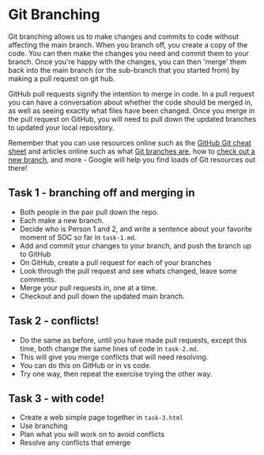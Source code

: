 # Git Branching

Git branching allows us to make changes and commits to code without affecting the main branch. When you branch off, you create a copy of the code. You can then make the changes you need and commit them to your branch. Once you're happy with the changes, you can then 'merge' them back into the main branch (or the sub-branch that you started from) by making a pull request on git hub.

GitHub pull requests signify the intention to merge in code. In a pull request you can have a conversation about whether the code should be merged in, as well as seeing exactly what files have been changed. Once you merge in the pull request on GitHub, you will need to pull down the updated branches to updated your local repository.

Remember that you can use resources online such as the [GitHub Git cheat sheet](https://education.github.com/git-cheat-sheet-education.pdf) and articles online such as what [Git branches are](https://www.w3schools.com/git/git_branch.asp?remote=github), how to [check out a new branch](https://www.w3docs.com/learn-git/git-checkout.html#checking-out-new-branches-8), and more - Google will help you find loads of Git resources out there!

## Task 1 - branching off and merging in

- Both people in the pair pull down the repo.
- Each make a new branch.
- Decide who is Person 1 and 2, and write a sentence about your favorite moment of SOC so far in `task-1.md`.
- Add and commit your changes to your branch, and push the branch up to GitHub
- On GitHub, create a pull request for each of your branches
- Look through the pull request and see whats changed, leave some comments.
- Merge your pull requests in, one at a time.
- Checkout and pull down the updated main branch.

## Task 2 - conflicts!

- Do the same as before, until you have made pull requests, except this time, both change the same lines of code in `task-2.md`.
- This will give you merge conflicts that will need resolving.
- You can do this on GitHub or in vs code.
- Try one way, then repeat the exercise trying the other way.

## Task 3 - with code!

- Create a web simple page together in `task-3.html`
- Use branching
- Plan what you will work on to avoid conflicts
- Resolve any conflicts that emerge
